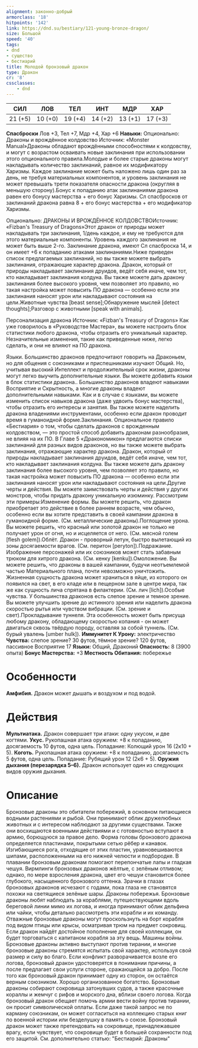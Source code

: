 ```yaml
---
alignment: законно-добрый
armorclass: '18'
hitpoints: '142'
link: https://dnd.su/bestiary/121-young-bronze-dragon/
size: Большой
speed: '40'
tags:
- dnd
- существо
- бестиарий
title: Молодой бронзовый дракон
type: Дракон
cr: '8'
cssclasses:
    - dnd
---
```



| СИЛ | ЛОВ | ТЕЛ | ИНТ | МДР | ХАР |
|---|---|---|---|---|---|
| 21 (+5) | 10 (+0) | 19 (+4) | 14 (+2) | 13 (+1) | 17 (+3) |
**Спасброски** Лов +3, Тел +7, Мдр +4, Хар +6
**Навыки:** Опционально: Драконы и врождённое колдовство
Источник: «Monster Manual»Драконы обладают врождёнными способностями к колдовству, и могут с возрастом осваивать новые заклинания при использовании этого опционального правила.Молодые и более старые драконы могут накладывать количество заклинаний, равное их модификатору Харизмы. Каждое заклинание может быть наложено лишь один раз за день, не требуя материальных компонентов, и уровень заклинания не может превышать трети показателя опасности дракона (округляя в меньшую сторону).Бонус к попаданию атак заклинаниями дракона равен его бонусу мастерства + его бонус Харизмы. Сл спасбросков от заклинаний дракона равна 8 + его бонус мастерства + его модификатор Харизмы.

Опционально: ДРАКОНЫ И ВРОЖДЁННОЕ КОЛДОВСТВОИсточник: «Fizban's Treasury of Dragons»Этот дракон от природы может накладывать три заклинания, 1/день каждое, и ему не требуются для этого материальные компоненты. Уровень каждого заклинания не может быть выше 2-го. Заклинание дракона, имеют Сл спасброска 14, и он имеет +6 к попаданию атаками заклинаниями.Ниже приведен список предлагаемых заклинаний, но вы также можете выбрать заклинания, отражающие характер дракона. Дракон, который от природы накладывает заклинания друидов, ведёт себя иначе, чем тот, кто накладывает заклинания колдуна. Вы также можете дать дракону заклинания более высокого уровня, чем позволяет это правило, но такая настройка может повысить ПО дракона — особенно если эти заклинания наносят урон или накладывают состояния на цели.Животные чувства [beast sense];Обнаружение мыслей [detect thoughts];Разговор с животными [speak with animals].

Персонализация дракона
Источник: «Fizban's Treasury of Dragons»
Как уже говорилось в «Руководстве Мастера», вы можете настроить блок статистики любого дракона, чтобы отразить его уникальный характер. Незначительные изменения, такие как приведенные ниже, легко сделать, и они не влияют на ПО дракона.

Языки. Большинство драконов предпочитают говорить на Драконьем, но для общения с союзниками и приспешниками изучают Общий. Но, учитывая высокий Интеллект и продолжительный срок жизни, драконы могут легко выучить дополнительные языки. Вы можете добавить языки в блок статистики дракона.. Большинство драконов владеют навыками Восприятие и Скрытность, а многие драконы владеют дополнительными навыками. Как и в случае с языками, вы можете изменить список навыков дракона (даже удвоить бонус мастерства), чтобы отразить его интересы и занятия. Вы также можете наделить дракона владениями инструментами, особенно если дракон проводит время в гуманоидной форме.Заклинания. Опциональное правило «Бестиария» о том, чтобы сделать драконов с врожденным колдовством, — это простой способ добавить драконам разнообразия, не влияя на их ПО. В Главе 5 «Дракономикон» предлагаются списки заклинаний для разных видов драконов, но вы также можете выбрать заклинания, отражающие характер дракона. Дракон, который от природы накладывает заклинания друидов, ведёт себя иначе, чем тот, кто накладывает заклинания колдуна. Вы также можете дать дракону заклинания более высокого уровня, чем позволяет это правило, но такая настройка может повысить ПО дракона — особенно если эти заклинания наносят урон или накладывают состояния на цели.Другие черты и действия. Вы можете заимствовать черты и действия у других монстров, чтобы придать дракону уникальную изюминку. Рассмотрим эти примеры:Изменение формы. Вы можете решить, что дракон приобретает это действие в более раннем возрасте, чем обычно, особенно если вы хотите представить в своей кампании дракона в гуманоидной форме. (См. металлические драконы).Поглощение урона. Вы можете решить, что красный или золотой дракон не только не получает урон от огня, но и исцеляется от него. (См. мясной голем [flesh golem]).Облёт. Дракон - проворный летун, быстро вылетающий из зоны досягаемости врагов. (См. перитон [peryton]).Подражание. Изображение персонажей или их союзников может стать забавным трюком для хитрого дракона. (См. кенку [kenku]).Омоложение. Вы можете решить, что драконы в вашей кампании, будучи неотъемлемой частью Материального плана, почти невозможно уничтожить. Жизненная сущность дракона может храниться в яйце, из которого он появился на свет, в его кладе или в пещерном зале в центре мира, так же как сущность лича спрятана в филактерии. (См. лич [lich]).Особые чувства. У большинства драконов есть слепое зрение и темное зрение. Вы можете улучшить зрение до истинного зрения или наделить дракона скоростью рытья или чувством вибрации. (См. зрение и свет).Прокладывание туннеля.  Эта особенность может быть присуща любому дракону, обладающему скоростью копания - он может двигаться сквозь твёрдую породу, оставляя за собой туннель. (См. бурый увалень [umber hulk]).
**Иммунитет К Урону:** электричество
**Чувства:** слепое зрение? 30 футов, тёмное зрение? 120 футов, пассивное Восприятие 17
**Языки:** Общий, Драконий
**Опасность:** 8 (3900 опыта)
**Бонус Мастерства:** +3
**Местность Обитания:** побережье


# Особенности
**Амфибия.** Дракон может дышать и воздухом и под водой.


# Действия
**Мультиатака.** Дракон совершает три атаки: одну укусом, и две когтями.
**Укус.** Рукопашная атака оружием: +8 к попаданию, досягаемость 10 футов, одна цель. Попадание: Колющий урон 16 (2к10 + 5).
**Коготь.** Рукопашная атака оружием: +8 к попаданию, досягаемость 5 футов, одна цель. Попадание: Рубящий урон 12 (2к6 + 5).
**Оружия дыхания (перезарядка 5–6).** Дракон использует один из следующих видов оружия дыхания.


# Описание
Бронзовые драконы это обитатели побережий, в основном питающиеся водными растениями и рыбой. Они принимают облик дружелюбных животных и с интересом наблюдают за другими существами. Также они восхищаются военными действиями и с готовностью вступают в армию, борющуюся за правое дело. Форма головы бронзового дракона определяется пластинами, покрытыми сетью рёбер и канавок. Изгибающиеся рога, отходящие от этих пластин, уравновешиваются шипами, расположенными на его нижней челюсти и подбородке. В плавании бронзовым драконам помогают перепончатые лапы и гладкая чешуя. Вирмлинги бронзовых драконов жёлтые, с зелёным отливом; однако, по мере взросления дракона, цвет его чешуи становится более глубокого, насыщенного бронзового оттенка. Зрачки в глазах бронзовых драконов исчезают с годами, пока глаза не становятся похожи на светящиеся зелёные шары. Драконы побережья. Бронзовые драконы любят наблюдать за кораблями, путешествующими вдоль береговой линии мимо их логова, и иногда принимают облик дельфина или чайки, чтобы детально рассмотреть эти корабли и их команду. Отважные бронзовые драконы могут проскользнуть на борт корабля под видом птицы или крысы, осматривая трюм на предмет сокровищ. Если дракон найдёт достойное пополнение для своей коллекции, он будет торговаться с капитаном корабля за эту вещь. Машины войны. Бронзовые драконы активно выступают против тирании, и многие бронзовые драконы стремятся испытать свой характер, используя свой размер и силу во благо. Если конфликт разворачивается возле его логова, бронзовый дракон удостоверятся в понимании причины, а после предлагает свои услуги стороне, сражающейся за добро. После того как бронзовый дракон принимает одну из сторон, он остаётся верным союзником. Хорошо организованное богатство. Бронзовые драконы собирают сокровища затонувших судов, а также красочные кораллы и жемчуг с рифов и морского дна, вблизи своего логова. Когда бронзовый дракон обещает помочь армии вести войну против тирании, он просит символической оплаты. Если даже такой запрос не по карману союзникам, он может согласиться на коллекцию старых книг по военной истории или безделушку в память о союзе. Бронзовый дракон может также претендовать на сокровище, принадлежавшее врагу, если чувствует, что сокровище будет в большей сохранности под его защитой. См. дополнительно статью: "Бестиарий: Драконы"